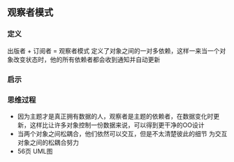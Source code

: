 ## 观察者模式
### 定义
出版者 + 订阅者 = 观察者模式
定义了对象之间的一对多依赖，这样一来当一个对象改变状态时，他的所有依赖者都会收到通知并自动更新

### 启示


### 思维过程
* 因为主题才是真正拥有数据的人，观察者是主题的依赖者，在数据变化时更新，这样比让许多对象控制一份数据来说，可以得到更干净的OO设计
* 当两个对象之间松耦合，他们依然可以交互，但是不太清楚彼此的细节  为交互对象之间的松耦合努力
* 56页 UML图